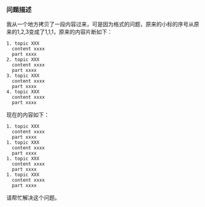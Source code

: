### 问题描述

我从一个地方拷贝了一段内容过来，可是因为格式的问题，原来的小标的序号从原来的1,2,3变成了1,1,1，原来的内容片断如下：

```
1. topic XXX
  content xxxx
  part xxxx
2. topic XXX
  content xxxx
  part xxxx
3. topic XXX
  content xxxx
  part xxxx
4. topic XXX
  content xxxx
  part xxxx
```

现在的内容如下：
```
1. topic XXX
  content xxxx
  part xxxx
1. topic XXX
  content xxxx
  part xxxx
1. topic XXX
  content xxxx
  part xxxx
1. topic XXX
  content xxxx
  part xxxx
```
请帮忙解决这个问题。